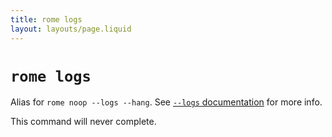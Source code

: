 ```yaml
---
title: rome logs
layout: layouts/page.liquid
---
```


# `rome logs`

Alias for `rome noop --logs --hang`. See [`--logs` documentation](/docs/cli/debugging#--logs) for more info.

This command will never complete.
